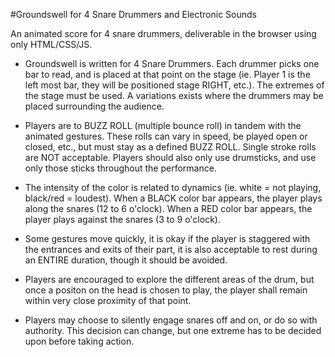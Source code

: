 #Groundswell for 4 Snare Drummers and Electronic Sounds

An animated score for 4 snare drummers, deliverable in the browser using only HTML/CSS/JS.

- Groundswell is written for 4 Snare Drummers. Each drummer picks one bar to read, and is placed at that point on the stage (ie. Player 1 is the left most bar, they will be positioned stage RIGHT, etc.). The extremes of the stage must be used. A variations exists where the drummers may be placed surrounding the audience.

- Players are to BUZZ ROLL (multiple bounce roll) in tandem with the animated gestures.  These rolls can vary in speed, be played open or closed, etc., but must stay as a defined BUZZ ROLL. Single stroke rolls are NOT acceptable.  Players should also only use drumsticks, and use only those sticks throughout the performance.

- The intensity of the color is related to dynamics (ie. white = not playing, black/red = loudest). When a BLACK color bar appears, the player plays along the snares (12 to 6 o'clock). When a RED color bar appears, the player plays against the snares (3 to 9 o'clock).
            
- Some gestures move quickly, it is okay if the player is staggered with the entrances and exits of their part, it is also acceptable to rest during an ENTIRE duration, though it should be avoided.
      
- Players are encouraged to explore the different areas of the drum, but once a positon on the head is chosen to play, the player shall remain within very close proximity of that point.
      
- Players may choose to silently engage snares off and on, or do so with authority.  This decision can change, but one extreme has to be decided upon before taking action.
      

